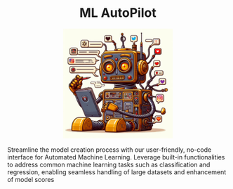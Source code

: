 <div align="center">
  <h1>ML AutoPilot</h1>
</div>
<div align="center">
  <img src="img.jpeg" alt="Project Image" width="250">
</div>

Streamline the model creation process with our user-friendly, no-code interface for Automated Machine Learning. Leverage built-in functionalities to address common machine learning tasks such as classification and regression, enabling seamless handling of large datasets and enhancement of model scores
